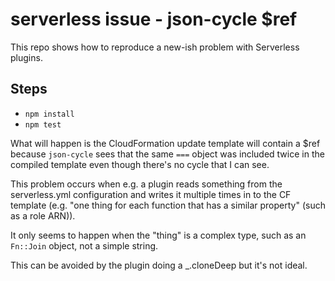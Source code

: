 # serverless issue - json-cycle $ref

This repo shows how to reproduce a new-ish problem with Serverless plugins.

## Steps

- `npm install`
- `npm test`

What will happen is the CloudFormation update template will contain a $ref because `json-cycle` sees that the same `===` object was included twice in the compiled template even though there's no cycle that I can see.

This problem occurs when e.g. a plugin reads something from the serverless.yml configuration and writes it multiple times in to the CF template (e.g. "one thing for each function that has a similar property" (such as a role ARN)).

It only seems to happen when the "thing" is a complex type, such as an `Fn::Join` object, not a simple string.

This can be avoided by the plugin doing a _.cloneDeep but it's not ideal.
